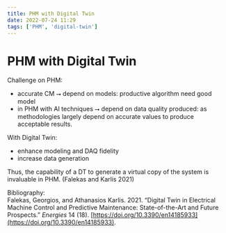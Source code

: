 ```yaml
---
title: PHM with Digital Twin
date: 2022-07-24 11:29
tags: ['PHM', 'digital-twin']
---
```


# PHM with Digital Twin

Challenge on PHM:

- accurate CM ⭢ depend on models: productive algorithm need good model
- in PHM with AI techniques ⭢ depend on data quality produced: as methodologies largely depend on accurate values to produce acceptable results.

With Digital Twin:

- enhance modeling and DAQ fidelity
- increase data generation

Thus, the capability of a DT to generate a virtual copy of the system is invaluable in PHM. (Falekas and Karlis 2021)

Bibliography:  
Falekas, Georgios, and Athanasios Karlis. 2021. “Digital Twin in Electrical Machine Control and Predictive Maintenance: State-of-the-Art and Future Prospects.” _Energies_ 14 (18). [https://doi.org/10.3390/en14185933](https://doi.org/10.3390/en14185933).
